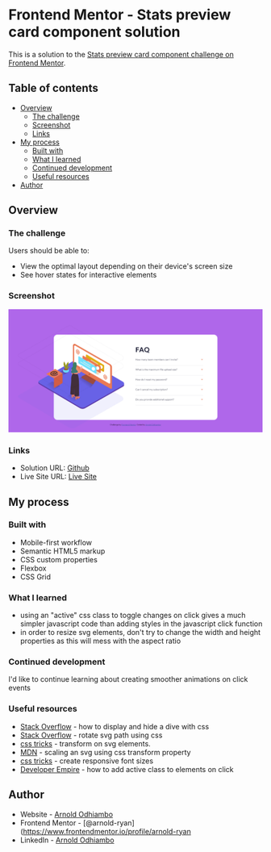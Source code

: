 # Frontend Mentor - Stats preview card component solution

This is a solution to the [Stats preview card component challenge on Frontend Mentor](https://www.frontendmentor.io/challenges/stats-preview-card-component-8JqbgoU62).

## Table of contents

- [Overview](#overview)
  - [The challenge](#the-challenge)
  - [Screenshot](#screenshot)
  - [Links](#links)
- [My process](#my-process)
  - [Built with](#built-with)
  - [What I learned](#what-i-learned)
  - [Continued development](#continued-development)
  - [Useful resources](#useful-resources)
- [Author](#author)

## Overview

### The challenge

Users should be able to:

- View the optimal layout depending on their device's screen size
- See hover states for interactive elements

### Screenshot

![](./Screen-shot.png)

### Links

- Solution URL: [Github](https://github.com/arnold-ryan/faq-accordion-card-main)
- Live Site URL: [Live Site](https://arnold-faq-component.netlify.app)

## My process

### Built with

- Mobile-first workflow
- Semantic HTML5 markup
- CSS custom properties
- Flexbox
- CSS Grid

### What I learned

- using an "active" css class to toggle changes on click gives a much simpler javascript code than adding styles in the javascript click function
- in order to resize svg elements, don't try to change the width and height properties as this will mess with the aspect ratio

### Continued development

I'd like to continue learning about creating smoother animations on click events

### Useful resources

- [Stack Overflow](https://stackoverflow.com/questions/20598568/how-to-display-and-hide-a-div-with-css) - how to display and hide a dive with css
- [Stack Overflow](https://stackoverflow.com/questions/33186431/rotate-svg-path-using-css) - rotate svg path using css
- [css tricks](https://css-tricks.com/transforms-on-svg-elements/) - transform on svg elements.
- [MDN](https://developer.mozilla.org/en-US/docs/Web/CSS/transform-function/scale) - scaling an svg using css transform property
- [css tricks](https://css-tricks.com/snippets/css/fluid-typography/) - create responsive font sizes
- [Developer Empire](https://www.youtube.com/watch?v=4qnWreynXLU&t=262s&ab_channel=DeveloperEmpire) - how to add active class to elements on click

## Author

- Website - [Arnold Odhiambo](https://arnold-portfolio.netlify.app)
- Frontend Mentor - [@arnold-ryan](https://www.frontendmentor.io/profile/arnold-ryan
- LinkedIn - [Arnold Odhiambo](https://www.linkedin.com/in/arnold-odhiambo-dev/)

